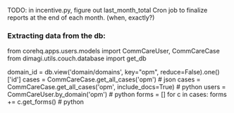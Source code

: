 TODO:
in incentive.py, figure out last_month_total
Cron job to finalize reports at the end of each month.  (when, exactly?)

### Extracting data from the db:

from corehq.apps.users.models import CommCareUser, CommCareCase
from dimagi.utils.couch.database import get_db

domain_id = db.view('domain/domains', key="opm", reduce=False).one()['id']
cases = CommCareCase.get_all_cases('opm') # json
cases = CommCareCase.get_all_cases('opm', include_docs=True) # python
users = CommCareUser.by_domain('opm') # python
forms = []
for c in cases:
    forms += c.get_forms() # python
